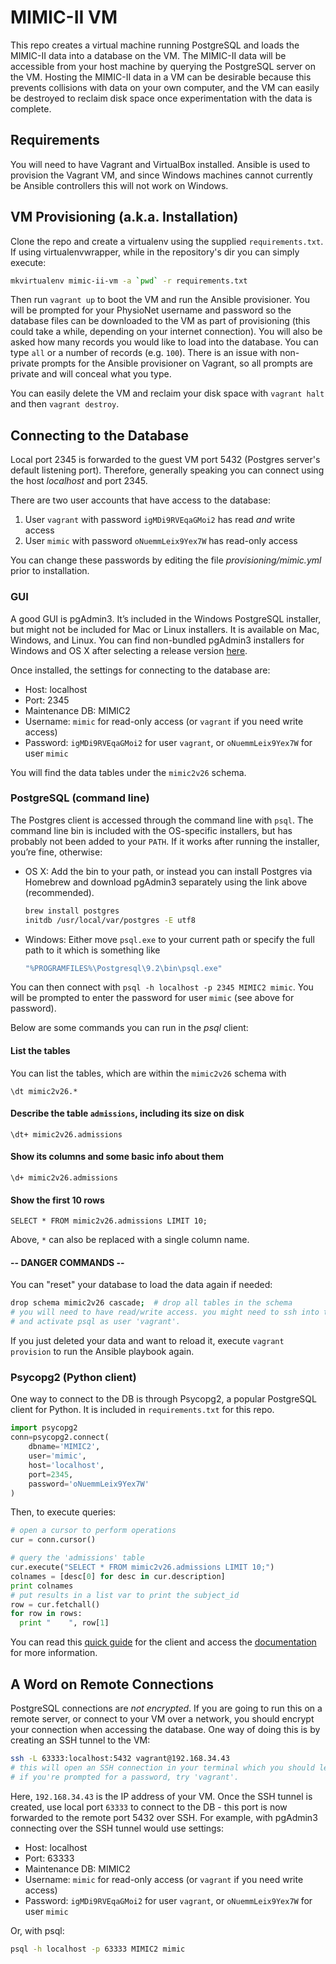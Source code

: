# MIMIC-II VM

This repo creates a virtual machine running PostgreSQL and loads the
MIMIC-II data into a database on the VM. The MIMIC-II data will be
accessible from your host machine by querying the PostgreSQL server on
the VM. Hosting the MIMIC-II data in a VM can be desirable because this
prevents collisions with data on your own computer, and the VM can easily be
destroyed to reclaim disk space once experimentation with the data is complete.
 
## Requirements
You will need to have Vagrant and VirtualBox installed.
Ansible is used to provision the Vagrant VM, and since Windows machines
cannot currently be Ansible controllers this will not work on Windows.

## VM Provisioning (a.k.a. Installation)
Clone the repo and create a virtualenv using the supplied `requirements.txt`. 
If using virtualenvwrapper, while in the repository's dir you can simply
execute:
 
```bash
mkvirtualenv mimic-ii-vm -a `pwd` -r requirements.txt
```

Then run `vagrant up` to boot the VM and run the Ansible provisioner. You
will be prompted for your PhysioNet username and password so the database
files can be downloaded to the VM as part of provisioning (this could
take a while, depending on your internet connection). You will also be
asked how many records you would like to load into the database. You can
type `all` or a number of records (e.g. `100`). There is an issue with
non-private prompts for the Ansible provisioner on Vagrant, so all
prompts are private and will conceal what you type.

You can easily delete the VM and reclaim your disk space with `vagrant halt`
and then `vagrant destroy`.

## Connecting to the Database
Local port 2345 is forwarded to the guest VM port 5432 (Postgres server's 
default listening port). Therefore, generally speaking you can connect using
the host _localhost_ and port 2345.

There are two user accounts that have access to the database:

1. User `vagrant` with password `igMDi9RVEqaGMoi2` has read _and_ write access
2. User `mimic` with password `oNuemmLeix9Yex7W` has read-only access

You can change these passwords by editing the file _provisioning/mimic.yml_
prior to installation.

### GUI
A good GUI is pgAdmin3. It’s included in the Windows PostgreSQL installer, but
might not be included for Mac or Linux installers. It is available on Mac,
Windows, and Linux. You can find non-bundled pgAdmin3 installers for Windows
and OS X after selecting a release version
[here](http://www.postgresql.org/ftp/pgadmin3/release/).

Once installed, the settings for connecting to the database are:

  * Host: localhost
  * Port: 2345
  * Maintenance DB: MIMIC2
  * Username: `mimic` for read-only access (or `vagrant` if you
    need write access)
  * Password: `igMDi9RVEqaGMoi2` for user `vagrant`, or `oNuemmLeix9Yex7W` for
    user `mimic`

You will find the data tables under the `mimic2v26` schema.

### PostgreSQL (command line)
The Postgres client is accessed through the command line with `psql`. The
command line bin is included with the OS-specific installers, but has probably
not been added to your `PATH`. If it works after running the installer, you’re
fine, otherwise:

  * OS X: Add the bin to your path, or instead you can install Postgres via
    Homebrew and download pgAdmin3 separately using the link above
(recommended).

    ```bash
    brew install postgres
    initdb /usr/local/var/postgres -E utf8
    ```

  * Windows: Either move `psql.exe` to your current path or specify the full
    path to it which is something like

    ```bash
    "%PROGRAMFILES%\Postgresql\9.2\bin\psql.exe"
    ```

You can then connect with `psql -h localhost -p 2345 MIMIC2 mimic`. You will be
prompted to enter the password for user `mimic` (see above for password).

Below are some commands you can run in the *psql* client:

#### List the tables
You can list the tables, which are within the `mimic2v26` schema with

```psql
\dt mimic2v26.*
```

#### Describe the table `admissions`, including its size on disk

```psql
\dt+ mimic2v26.admissions
```

#### Show its columns and some basic info about them 

```psql
\d+ mimic2v26.admissions
```

#### Show the first 10 rows

```psql
SELECT * FROM mimic2v26.admissions LIMIT 10;
```

Above, `*` can also be replaced with a single column name.

#### -- DANGER COMMANDS --

You can "reset" your database to load the data again if needed:

```bash
drop schema mimic2v26 cascade;  # drop all tables in the schema
# you will need to have read/write access. you might need to ssh into the VM
# and activate psql as user 'vagrant'.
```

If you just deleted your data and want to reload it, execute `vagrant provision`
to run the Ansible playbook again.

### Psycopg2 (Python client)
One way to connect to the DB is through Psycopg2, a popular PostgreSQL client
for Python. It is included in `requirements.txt` for this repo.

```python
import psycopg2
conn=psycopg2.connect(
    dbname='MIMIC2',
    user='mimic',
    host='localhost',
    port=2345,
    password='oNuemmLeix9Yex7W'
)
```

Then, to execute queries:

```python
# open a cursor to perform operations
cur = conn.cursor() 

# query the 'admissions' table
cur.execute("SELECT * FROM mimic2v26.admissions LIMIT 10;")
colnames = [desc[0] for desc in cur.description]
print colnames
# put results in a list var to print the subject_id
row = cur.fetchall() 
for row in rows:
  print "    ", row[1]
```

You can read this
[quick guide](https://wiki.postgresql.org/wiki/Psycopg2_Tutorial) for the client
and access the [documentation](http://initd.org/psycopg/docs/) for more
information.

## A Word on Remote Connections
PostgreSQL connections are *not encrypted*. If you are going to run this on a
remote server, or connect to your VM over a network, you should encrypt your
connection when accessing the database. One way of doing this is by creating an
SSH tunnel to the VM:

```bash
ssh -L 63333:localhost:5432 vagrant@192.168.34.43
# this will open an SSH connection in your terminal which you should leave open.
# if you're prompted for a password, try 'vagrant'.
```

Here, `192.168.34.43` is the IP address of your VM. Once the SSH tunnel is
created, use local port `63333` to connect to the DB - this port is now
forwarded to the remote port 5432 over SSH. For example, with pgAdmin3
connecting over the SSH tunnel would use settings:

  * Host: localhost
  * Port: 63333
  * Maintenance DB: MIMIC2
  * Username: `mimic` for read-only access (or `vagrant` if you
    need write access)
  * Password: `igMDi9RVEqaGMoi2` for user `vagrant`, or `oNuemmLeix9Yex7W` for
    user `mimic`

Or, with psql:

```bash
psql -h localhost -p 63333 MIMIC2 mimic 
```

